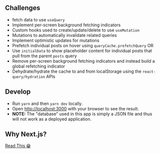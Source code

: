 ## Challenges

- fetch data to use `useQuery`
- Implement per-screen background fetching indicators
- Custom hooks used to create/update/delete to use `useMutation`
- Mutations to automatically invalidate related queries
- Implement optimistic updates for mutations
- Prefetch individual posts on hover using `queryCache.prefetchQuery` OR
- Use `initialData` to show placeholder content for individual posts that pull from the parent `posts` query
- Remove per-screen background fetching indicators and instead build a global refetching indicator
- Dehydrate/hydrate the cache to and from localStorage using the `react-query/hydration` APIs

## Develop

- Run `yarn` and then `yarn dev` locally.
- Open [http://localhost:3000](http://localhost:3000) with your browser to see the result.
- **NOTE:** The "database" used in this app is simply a JSON file and thus will not work as a deployed application.

## Why Next.js?

[Read This 😁](https://gist.github.com/tannerlinsley/65ac1f0175d79d19762cf06650707830)
